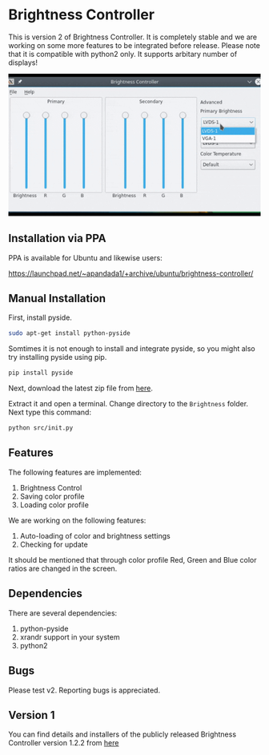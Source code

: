# Brightness Controller

This is version 2 of Brightness Controller. It is completely stable and we are working on some more features to be integrated before release. Please note that it is compatible with python2 only. It supports arbitary number of displays!

![](img/BrightnessController.gif)

## Installation via PPA
PPA is available for Ubuntu and likewise users:

https://launchpad.net/~apandada1/+archive/ubuntu/brightness-controller/

## Manual Installation
First, install pyside.

```bash
sudo apt-get install python-pyside
```
Somtimes it is not enough to install and integrate pyside, so you might also try installing pyside using pip.

```bash
pip install pyside
```

Next, download the latest zip file from [here](https://github.com/lordamit/Brightness/archive/master.zip).

Extract it and open a terminal. Change directory to the `Brightness` folder. Next type this command:

```bash
python src/init.py
```

## Features

The following features are implemented:

1. Brightness Control
1. Saving color profile
1. Loading color profile


We are working on the following features:

1. Auto-loading of color and brightness settings
2. Checking for update

It should be mentioned that through color profile Red, Green and Blue color ratios are changed in the screen.

## Dependencies
There are several dependencies:

1. python-pyside
2. xrandr support in your system
3. python2

## Bugs

Please test v2. Reporting bugs is appreciated.

## Version 1

You can find details and installers of the publicly released Brightness Controller version 1.2.2 from [here](http://lordamit.github.io/Brightness/)
